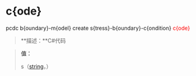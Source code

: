 # c{ode}
pcdc b{oundary}-m{odel} create s{tress}-b{oundary}-c{ondition} <span style='color: red;'>c{ode}</span>
> **描述：**C#代码

> 
> **值：**
> 
> s（[string](数据类型/string/)，）

